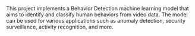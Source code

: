 This project implements a Behavior Detection machine learning model that aims to identify and classify human behaviors from video data. The model can be used for various applications such as anomaly detection, security surveillance, activity recognition, and more.
